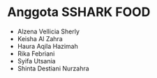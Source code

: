 # Anggota SSHARK FOOD 
- Alzena Vellicia Sherly
- Keisha Al Zahra
- Haura Aqila Hazimah
- Rika Febriani
- Syifa Utsania
- Shinta Destiani Nurzahra

